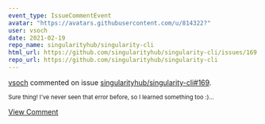 ```yaml
---
event_type: IssueCommentEvent
avatar: "https://avatars.githubusercontent.com/u/814322?"
user: vsoch
date: 2021-02-19
repo_name: singularityhub/singularity-cli
html_url: https://github.com/singularityhub/singularity-cli/issues/169
repo_url: https://github.com/singularityhub/singularity-cli
---
```


<a href='https://github.com/vsoch' target='_blank'>vsoch</a> commented on issue <a href='https://github.com/singularityhub/singularity-cli/issues/169' target='_blank'>singularityhub/singularity-cli#169</a>.

<small>Sure thing! I've never seen that error before, so I learned something too :)...</small>

<a href='https://github.com/singularityhub/singularity-cli/issues/169' target='_blank'>View Comment</a>